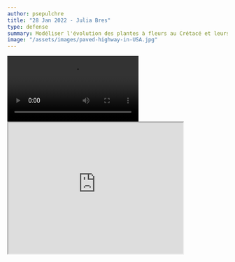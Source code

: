 ```yaml
---
author: psepulchre
title: "28 Jan 2022 - Julia Bres"
type: defense
summary: Modéliser l'évolution des plantes à fleurs au Crétacé et leurs rétroactions avec le climat
image: "/assets/images/paved-highway-in-USA.jpg"
---
```


<video src="https://sharebox.lsce.ipsl.fr/index.php/s/IMAoENOREvl52s8/download" type="video/mp4" controls="controls" style="max-width: 730px;">
</video>

<iframe src="https://bg.copernicus.org/articles/18/5729/2021/"
        title="Associated paper" width="400px" height="300px">
</iframe> 
